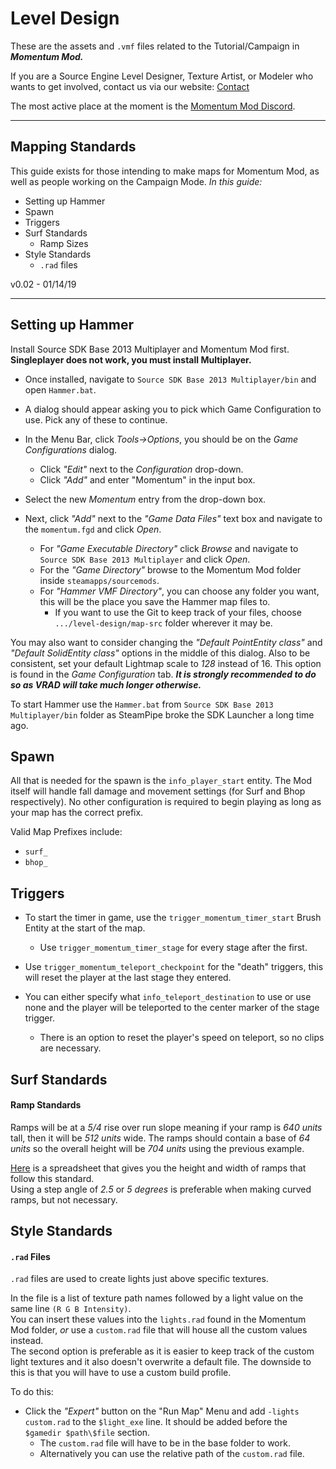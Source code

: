 # Level Design
These are the assets and `.vmf` files related to the Tutorial/Campaign in ***Momentum Mod.***

If you are a Source Engine Level Designer, Texture Artist, or Modeler who wants to get involved, contact us via our website: [Contact](http://momentum-mod.org/contact)  

The most active place at the moment is the [Momentum Mod Discord](https://discord.gg/wQWkRb6).

---

## Mapping Standards
This guide exists for those intending to make maps for Momentum Mod, as well as people working on the Campaign Mode.
_In this guide:_

 * Setting up Hammer
 * Spawn
 * Triggers
 * Surf Standards
 	* Ramp Sizes
 * Style Standards
 	* `.rad` files

v0.02 - 01/14/19

---

## Setting up Hammer
Install Source SDK Base 2013 Multiplayer and Momentum Mod first. **Singleplayer does not work, you must install Multiplayer.**

* Once installed, navigate to `Source SDK Base 2013 Multiplayer/bin` and open `Hammer.bat`.

* A dialog should appear asking you to pick which Game Configuration to use. Pick any of these to continue.

* In the Menu Bar, click _Tools->Options_, you should be on the _Game Configurations_ dialog.
  * Click _"Edit"_ next to the _Configuration_ drop-down.
  * Click _"Add"_ and enter "Momentum" in the input box.
  
* Select the new _Momentum_ entry from the drop-down box.

* Next, click _"Add"_ next to the _"Game Data Files"_ text box and navigate to the `momentum.fgd` and click _Open_.
  * For _"Game Executable Directory"_ click _Browse_ and navigate to `Source SDK Base 2013 Multiplayer` and click _Open_.
  * For the _"Game Directory"_ browse to the Momentum Mod folder inside `steamapps/sourcemods`.
  * For _"Hammer VMF Directory"_, you can choose any folder you want, this will be the place you save the Hammer map files to.
    * If you want to use the Git to keep track of your files, choose `.../level-design/map-src` folder wherever it may be. 

You may also want to consider changing the _"Default PointEntity class"_ and _"Default SolidEntity class"_ options in the middle of this dialog.
Also to be consistent, set your default Lightmap scale to *128* instead of 16. This option is found in the _Game Configuration_ tab.
___It is strongly recommended to do so as VRAD will take much longer otherwise.___

To start Hammer use the `Hammer.bat` from `Source SDK Base 2013 Multiplayer/bin` folder as SteamPipe broke the SDK Launcher a long time ago.

## Spawn
All that is needed for the spawn is the `info_player_start` entity. The Mod itself will handle fall damage and movement settings (for Surf and Bhop respectively). No other configuration is required to begin playing as long as your map has the correct prefix.

Valid Map Prefixes include:
* `surf_`
* `bhop_`

## Triggers
* To start the timer in game, use the `trigger_momentum_timer_start` Brush Entity at the start of the map.
  * Use `trigger_momentum_timer_stage` for every stage after the first.
  
* Use `trigger_momentum_teleport_checkpoint` for the "death" triggers, this will reset the player at the last stage they entered.
* You can either specify what `info_teleport_destination` to use or use none and the player will be teleported to the center marker of the stage trigger.
  * There is an option to reset the player's speed on teleport, so no clips are necessary.

## Surf Standards

#### Ramp Standards

Ramps will be at a _5/4_ rise over run slope meaning if your ramp is _640 units_ tall, then it will be _512 units_ wide.
The ramps should contain a base of _64 units_ so the overall height will be _704 units_ using the previous example.  

[Here](https://docs.google.com/spreadsheets/d/1-K8c2F3EVhTpeyzDAoIfdjmWr1s6H8bEtUQy5cfKEJg/edit#gid=0) is a spreadsheet that gives you the height and width of ramps that follow this standard.  
Using a step angle of _2.5_ or _5 degrees_ is preferable when making curved ramps, but not necessary.

## Style Standards

#### `.rad` Files

`.rad` files are used to create lights just above specific textures.  

In the file is a list of texture path names followed by a light value on the same line `(R G B Intensity)`.  
You can insert these values into the `lights.rad` found in the Momentum Mod folder, _or_ use a `custom.rad` file that will house all the custom values instead.  
The second option is preferable as it is easier to keep track of the custom light textures and it also doesn't overwrite a default file.
The downside to this is that you will have to use a custom build profile. 

To do this:
* Click the _"Expert"_ button on the "Run Map" Menu and add `-lights custom.rad` to the `$light_exe` line. It should be added before the `$gamedir $path\$file` section. 
  * The `custom.rad` file will have to be in the base folder to work.
  * Alternatively you can use the relative path of the `custom.rad` file.
